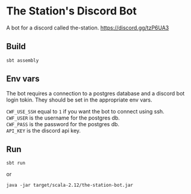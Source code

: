 # The Station's Discord Bot

A bot for a discord called the-station. https://discord.gg/tzP6UA3

## Build

```
sbt assembly
```

## Env vars

The bot requires a connection to a postgres database and a discord bot login tokin. They should be set in the appropriate env vars.

`CWF_USE_SSH` equal to `1` if you want the bot to connect using ssh.  
`CWF_USER` is the username for the postgres db.  
`CWF_PASS` is the password for the postgres db.  
`API_KEY` is the discord api key.  

## Run

```
sbt run
```

or 

```
java -jar target/scala-2.12/the-station-bot.jar
```


